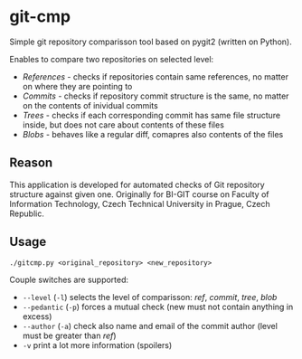 # git-cmp
Simple git repository comparisson tool based on pygit2 (written on Python).

Enables to compare two repositories on selected level:
 - *References* - checks if repositories contain same references, no matter on where they are pointing to
 - *Commits* - checks if repository commit structure is the same, no matter on the contents of inividual commits
 - *Trees* - checks if each corresponding commit has same file structure inside, but does not care about contents of these files
 - *Blobs* - behaves like a regular diff, comapres also contents of the files
 
## Reason
This application is developed for automated checks of Git repository structure against given one. Originally for BI-GIT course on Faculty of Information Technology, Czech Technical University in Prague, Czech Republic.

## Usage
```
./gitcmp.py <original_repository> <new_repository>
```

Couple switches are supported:
 - `--level` (`-l`) selects the level of comparisson: *ref*, *commit*, *tree*, *blob*
 - `--pedantic` (`-p`) forces a mutual check (new must not contain anything in excess)
 - `--author` (`-a`) check also name and email of the commit author (level must be greater than *ref*)
 - `-v` print a lot more information (spoilers)
